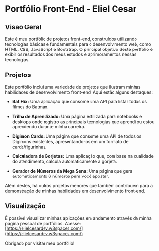 # Portfólio Front-End - Eliel Cesar

## Visão Geral
Este é meu portfólio de projetos front-end, construídos utilizando tecnologias básicas e fundamentais para o desenvolvimento web, como HTML, CSS, JavaScript e Bootstrap. O principal objetivo deste portfólio é exibir os resultados dos meus estudos e aprimoramentos nessas tecnologias.

## Projetos
Este portfólio inclui uma variedade de projetos que ilustram minhas habilidades de desenvolvimento front-end. Aqui estão alguns destaques:

- **Bat Flix:** Uma aplicação que consome uma API para listar todos os filmes do Batman.

- **Trilha de Aprendizado:** Uma página estilizada para notebooks e desktops onde registro as principais tecnologias que aprendi ou estou aprendendo durante minha carreira.

- **Digimon Cards:** Uma página que consome uma API de todos os Digimons existentes, apresentando-os em um formato de cards/figurinhas.

- **Calculadora de Gorjetas:** Uma aplicação que, com base na qualidade do atendimento, calcula automaticamente a gorjeta.

- **Gerador de Números da Mega Sena:** Uma página que gera automaticamente 6 números para você apostar.

Além destes, há outros projetos menores que também contribuem para a demonstração de minhas habilidades em desenvolvimento front-end.

## Visualização
É possível visualizar minhas aplicações em andamento através da minha página pessoal de portfólios. Acesse: [https://elielcesardev.w3spaces.com/](https://elielcesardev.w3spaces.com/)

Obrigado por visitar meu portfólio!
